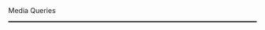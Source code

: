 <!DOCTYPE html>
<html>
<head>
<meta charset="utf-8"
<title>Media Queries</title>
<style>

h1 {
	margin-bottom: 15px;
}
p {
	border: 1px solid black;
	margin-bottom: 15px;
}
#p1 {
	background-color: #A52A2A;
	width: 300px;
	height: 50px;
}
#p2 {
	background-color: #5F9EA0;
	position: absolute;
	width: 300px;
	height: 300px;	
}
</style>
</head>
<body>
